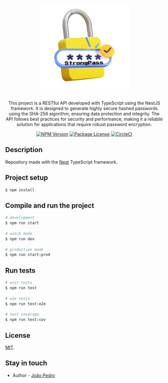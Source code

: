 <p align="center">
  <a href="http://nestjs.com/" target="blank"><img src="./src/images/StrongPass.svg" width="290" alt="StrongPass img" /></a>
</p>

[circleci-image]: https://img.shields.io/circleci/build/github/nestjs/nest/master?token=abc123def456
[circleci-url]: https://circleci.com/gh/nestjs/nest

  <p align="center">This project is a RESTful API developed with TypeScript using the NestJS framework. It is designed to generate highly secure hashed passwords using the SHA-256 algorithm, ensuring data protection and integrity. The API follows best practices for security and performance, making it a reliable solution for applications that require robust password encryption.</p>
    <p align="center">
<a href="https://www.npmjs.com/~nestjscore" target="_blank"><img src="https://img.shields.io/npm/v/@nestjs/core.svg" alt="NPM Version" /></a>
<a href="https://www.npmjs.com/~nestjscore" target="_blank"><img src="https://img.shields.io/npm/l/@nestjs/core.svg" alt="Package License" /></a>
<a href="https://circleci.com/gh/nestjs/nest" target="_blank"><img src="https://img.shields.io/circleci/build/github/nestjs/nest/master" alt="CircleCI" /></a>
</p>

## Description

Repository made with the [Nest](https://github.com/nestjs/nest) TypeScript framework.

## Project setup

```bash
$ npm install
```

## Compile and run the project

```bash
# development
$ npm run start

# watch mode
$ npm run dev

# production mode
$ npm run start:prod
```

## Run tests

```bash
# unit tests
$ npm run test

# e2e tests
$ npm run test:e2e

# test coverage
$ npm run test:cov
```

## License

[MIT](./LICENSE).

## Stay in touch

- Author - [João Pedro](https://www.linkedin.com/in/joaopedrooliver)